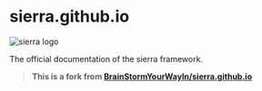 # sierra.github.io

![sierra logo](https://github.com/BrainStormYourWayIn/sierra/blob/main/logo.jpg)

The official documentation of the sierra framework.

> **This is a fork from [BrainStormYourWayIn/sierra.github.io](https://github.com/BrainStormYourWayIn/sierra.github.io)**
